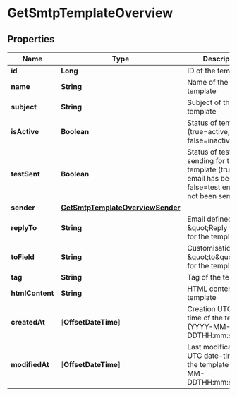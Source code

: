 
# GetSmtpTemplateOverview

## Properties
Name | Type | Description | Notes
------------ | ------------- | ------------- | -------------
**id** | **Long** | ID of the template | 
**name** | **String** | Name of the template | 
**subject** | **String** | Subject of the template | 
**isActive** | **Boolean** | Status of template (true&#x3D;active, false&#x3D;inactive) | 
**testSent** | **Boolean** | Status of test sending for the template (true&#x3D;test email has been sent, false&#x3D;test email has not been sent) | 
**sender** | [**GetSmtpTemplateOverviewSender**](GetSmtpTemplateOverviewSender.md) |  | 
**replyTo** | **String** | Email defined as the \&quot;Reply to\&quot; for the template | 
**toField** | **String** | Customisation of the \&quot;to\&quot; field for the template | 
**tag** | **String** | Tag of the template | 
**htmlContent** | **String** | HTML content of the template | 
**createdAt** | [**OffsetDateTime**] | Creation UTC date-time of the template (YYYY-MM-DDTHH:mm:ss.SSSZ) | 
**modifiedAt** | [**OffsetDateTime**] | Last modification UTC date-time of the template (YYYY-MM-DDTHH:mm:ss.SSSZ) | 



